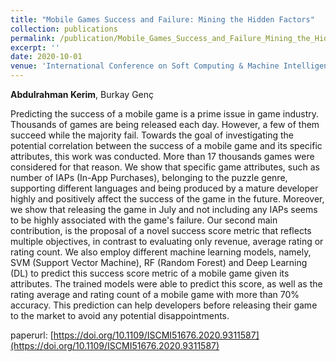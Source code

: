 ```yaml
---
title: "Mobile Games Success and Failure: Mining the Hidden Factors"
collection: publications
permalink: /publication/Mobile_Games_Success_and_Failure_Mining_the_Hidden_Factors_ISCMI_2020
excerpt: ''
date: 2020-10-01
venue: 'International Conference on Soft Computing & Machine Intelligence (ISCMI)'
---
```

**Abdulrahman Kerim**, Burkay Genç

<p align= "justify">

Predicting the success of a mobile game is a prime issue in game industry. Thousands of games are being released each day.
However, a few of them succeed while the majority fail. Towards the goal of investigating the potential correlation between
the success of a mobile game and its specific attributes, this work was conducted. More than 17 thousands games were considered
for that reason. We show that specific game attributes, such as number of IAPs (In-App Purchases), belonging to the puzzle genre,
supporting different languages and being produced by a mature developer highly and positively affect the success of the game in the
future. Moreover, we show that releasing the game in July and not including any IAPs seems to be highly associated with the game's
failure. Our second main contribution, is the proposal of a novel success score metric that reflects multiple objectives, in contrast
to evaluating only revenue, average rating or rating count. We also employ different machine learning models, namely, 
SVM (Support Vector Machine), RF (Random Forest) and Deep Learning (DL) to predict this success score metric of a mobile
game given its attributes. The trained models were able to predict this score, as well as the rating average and rating count
of a mobile game with more than 70% accuracy. This prediction can help developers before releasing their game to the market to
avoid any potential disappointments.
</p>

paperurl: [https://doi.org/10.1109/ISCMI51676.2020.9311587](https://doi.org/10.1109/ISCMI51676.2020.9311587)

